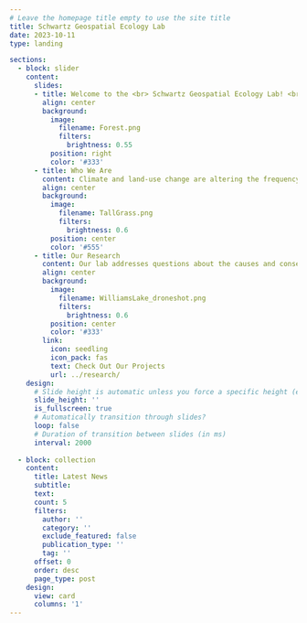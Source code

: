 ```yaml
---
# Leave the homepage title empty to use the site title
title: Schwartz Geospatial Ecology Lab
date: 2023-10-11
type: landing

sections:
  - block: slider
    content:
      slides:
      - title: Welcome to the <br> Schwartz Geospatial Ecology Lab! <br><br> <center>![](icon-white.png)</center>
        align: center
        background:
          image:
            filename: Forest.png
            filters:
              brightness: 0.55
          position: right
          color: '#333'
      - title: Who We Are
        content: Climate and land-use change are altering the frequency and intensity of disturbance and climate extremes. Our Lab uses remote sensing and GIS, combined with field research methods, to address questions about the causes and consequences of disturbance and extreme events in forest landscapes.
        align: center
        background:
          image:
            filename: TallGrass.png
            filters:
              brightness: 0.6
          position: center
          color: '#555'
      - title: Our Research
        content: Our lab addresses questions about the causes and consequences of disturbance and extreme events in forest landscapes, mostly in tropical regions. Climate and land-use change are already altering the frequency and intensity of disturbance and climate extremes. To address these themes, we use a variety of tools including remote sensing and GIS, forest censuses, plant functional trait measurements, and socio-economic surveys.
        align: center
        background:
          image:
            filename: WilliamsLake_droneshot.png
            filters:
              brightness: 0.6
          position: center
          color: '#333'
        link:
          icon: seedling
          icon_pack: fas
          text: Check Out Our Projects
          url: ../research/
    design:
      # Slide height is automatic unless you force a specific height (e.g. '400px')
      slide_height: ''
      is_fullscreen: true
      # Automatically transition through slides?
      loop: false
      # Duration of transition between slides (in ms)
      interval: 2000
  
  - block: collection
    content:
      title: Latest News
      subtitle:
      text:
      count: 5
      filters:
        author: ''
        category: ''
        exclude_featured: false
        publication_type: ''
        tag: ''
      offset: 0
      order: desc
      page_type: post
    design:
      view: card
      columns: '1'
---
```

